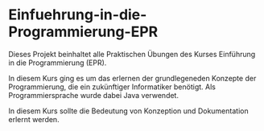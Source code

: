 # Einfuehrung-in-die-Programmierung-EPR
Dieses Projekt beinhaltet alle Praktischen Übungen des Kurses Einführung in die Programmierung (EPR).

In diesem Kurs ging es um das erlernen der grundlegeneden Konzepte der Programmierung, die ein zukünftiger Informatiker benötigt. Als Programmiersprache wurde dabei Java verwendet.

In diesem Kurs sollte die Bedeutung von Konzeption und Dokumentation erlernt werden.
